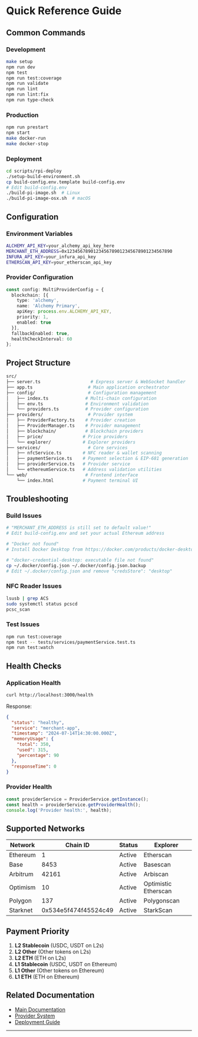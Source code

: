 # Quick Reference Guide

## Common Commands

### Development

```bash
make setup
npm run dev
npm test
npm run test:coverage
npm run validate
npm run lint
npm run lint:fix
npm run type-check
```

### Production

```bash
npm run prestart
npm start
make docker-run
make docker-stop
```

### Deployment

```bash
cd scripts/rpi-deploy
./setup-build-environment.sh
cp build-config.env.template build-config.env
# Edit build-config.env
./build-pi-image.sh  # Linux
./build-pi-image-osx.sh  # macOS
```

## Configuration

### Environment Variables

```bash
ALCHEMY_API_KEY=your_alchemy_api_key_here
MERCHANT_ETH_ADDRESS=0x1234567890123456789012345678901234567890
INFURA_API_KEY=your_infura_api_key
ETHERSCAN_API_KEY=your_etherscan_api_key
```

### Provider Configuration

```typescript
const config: MultiProviderConfig = {
  blockchain: [{
    type: 'alchemy',
    name: 'Alchemy Primary',
    apiKey: process.env.ALCHEMY_API_KEY,
    priority: 1,
    enabled: true
  }],
  fallbackEnabled: true,
  healthCheckInterval: 60
};
```

## Project Structure

```bash
src/
├── server.ts                   # Express server & WebSocket handler
├── app.ts                     # Main application orchestrator
├── config/                    # Configuration management
│   ├── index.ts              # Multi-chain configuration
│   ├── env.ts                # Environment validation
│   └── providers.ts          # Provider configuration
├── providers/                 # Provider system
│   ├── ProviderFactory.ts    # Provider creation
│   ├── ProviderManager.ts    # Provider management
│   ├── blockchain/           # Blockchain providers
│   ├── price/               # Price providers
│   └── explorer/            # Explorer providers
├── services/                  # Core services
│   ├── nfcService.ts        # NFC reader & wallet scanning
│   ├── paymentService.ts    # Payment selection & EIP-681 generation
│   ├── providerService.ts   # Provider service
│   └── ethereumService.ts   # Address validation utilities
└── web/                      # Frontend interface
    └── index.html           # Payment terminal UI
```

## Troubleshooting

### Build Issues

```bash
# "MERCHANT_ETH_ADDRESS is still set to default value!"
# Edit build-config.env and set your actual Ethereum address

# "Docker not found"
# Install Docker Desktop from https://docker.com/products/docker-desktop

# "docker-credential-desktop: executable file not found"
cp ~/.docker/config.json ~/.docker/config.json.backup
# Edit ~/.docker/config.json and remove "credsStore": "desktop"
```

### NFC Reader Issues

```bash
lsusb | grep ACS
sudo systemctl status pcscd
pcsc_scan
```

### Test Issues

```bash
npm run test:coverage
npm test -- tests/services/paymentService.test.ts
npm run test:watch
```

## Health Checks

### Application Health

```bash
curl http://localhost:3000/health
```

Response:

```json
{
  "status": "healthy",
  "service": "merchant-app",
  "timestamp": "2024-07-14T14:30:00.000Z",
  "memoryUsage": {
    "total": 350,
    "used": 315,
    "percentage": 90
  },
  "responseTime": 0
}
```

### Provider Health

```typescript
const providerService = ProviderService.getInstance();
const health = providerService.getProviderHealth();
console.log('Provider health:', health);
```

## Supported Networks

| Network | Chain ID | Status | Explorer |
|---------|----------|--------|----------|
| Ethereum | 1 | Active | Etherscan |
| Base | 8453 | Active | Basescan |
| Arbitrum | 42161 | Active | Arbiscan |
| Optimism | 10 | Active | Optimistic Etherscan |
| Polygon | 137 | Active | Polygonscan |
| Starknet | 0x534e5f474f45524c49 | Active | StarkScan |

## Payment Priority

1. **L2 Stablecoin** (USDC, USDT on L2s)
2. **L2 Other** (Other tokens on L2s)
3. **L2 ETH** (ETH on L2s)
4. **L1 Stablecoin** (USDC, USDT on Ethereum)
5. **L1 Other** (Other tokens on Ethereum)
6. **L1 ETH** (ETH on Ethereum)

## Related Documentation

- [Main Documentation](README.md)
- [Provider System](PROVIDER_SYSTEM.md)
- [Deployment Guide](README-DEPLOYMENT.md)

---
